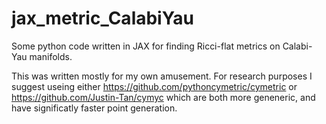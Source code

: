 # jax_metric_CalabiYau
 
Some python code written in JAX for finding Ricci-flat metrics on Calabi-Yau manifolds.

This was written mostly for my own amusement. For research purposes I suggest useing either https://github.com/pythoncymetric/cymetric or https://github.com/Justin-Tan/cymyc which are both more geneneric, and have significatly faster point generation.
